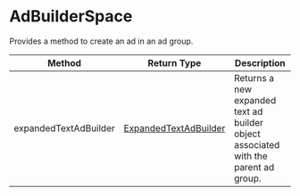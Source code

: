 # AdBuilderSpace
Provides a method to create an ad in an ad group.

|Method|Return Type|Description|
|-|-|-
expandedTextAdBuilder|[ExpandedTextAdBuilder](./ExpandedTextAdBuilder)|Returns a new expanded text ad builder object associated with the parent ad group.<br />
